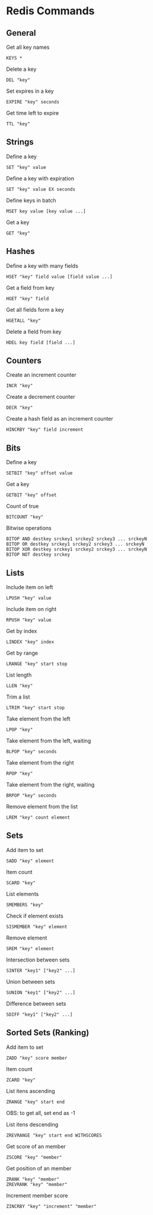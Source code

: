 # Redis Commands

## General
Get all key names
```
KEYS *
```

Delete a key
```
DEL "key"
```

Set expires in a key
```
EXPIRE "key" seconds
```

Get time left to expire
```
TTL "key"
```


## Strings

Define a key
```
SET "key" value
```

Define a key with expiration
```
SET "key" value EX seconds
```

Define keys in batch
```
MSET key value [key value ...]
```

Get a key
```
GET "key"
```

## Hashes
Define a key with many fields
```
HSET "key" field value [field value ...]
```

Get a field from key
```
HGET "key" field
```

Get all fields form a key
```
HGETALL "key"
```

Delete a field from key
```
HDEL key field [field ...]
```

## Counters
Create an increment counter
```
INCR "key"
```

Create a decrement counter
```
DECR "key"
```

Create a hash field as an increment counter
```
HINCRBY "key" field increment
```

## Bits

Define a key
```
SETBIT "key" offset value
```

Get a key
```
GETBIT "key" offset
```

Count of true
```
BITCOUNT "key"
```

Bitwise operations
```
BITOP AND destkey srckey1 srckey2 srckey3 ... srckeyN
BITOP OR destkey srckey1 srckey2 srckey3 ... srckeyN
BITOP XOR destkey srckey1 srckey2 srckey3 ... srckeyN
BITOP NOT destkey srckey
```

## Lists

Include item on left
```
LPUSH "key" value
```

Include item on right
```
RPUSH "key" value
```

Get by index
```
LINDEX "key" index
```

Get by range
```
LRANGE "key" start stop
```

List length
```
LLEN "key"
```

Trim a list
```
LTRIM "key" start stop
```

Take element from the left
```
LPOP "key"
```

Take element from the left, waiting
```
BLPOP "key" seconds
```

Take element from the right
```
RPOP "key"
```

Take element from the right, waiting
```
BRPOP "key" seconds
```

Remove element from the list
```
LREM "key" count element
```

## Sets

Add item to set
```
SADD "key" element
```

Item count
```
SCARD "key"
```

List elements
```
SMEMBERS "key"
```

Check if element exists
```
SISMEMBER "key" element
```

Remove element
```
SREM "key" element
```

Intersection between sets
```
SINTER "key1" ["key2" ...]
```

Union between sets
```
SUNION "key1" ["key2" ...]
```

Difference between sets
```
SDIFF "key1" ["key2" ...]
```
## Sorted Sets (Ranking)

Add item to set
```
ZADD "key" score member
```

Item count
```
ZCARD "key"
```

List itens ascending
```
ZRANGE "key" start end
```
OBS: to get all, set end as -1

List itens descending
```
ZREVRANGE "key" start end WITHSCORES
```

Get score of an member
```
ZSCORE "key" "member"
```

Get position of an member
```
ZRANK "key" "member"
ZREVRANK "key" "member"
```

Increment member score
```
ZINCRBY "key" "increment" "member"
````
